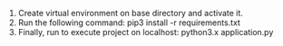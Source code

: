 1. Create virtual environment on base directory and activate it.
2. Run the following command: pip3 install -r requirements.txt
3. Finally, run to execute project on localhost:
	python3.x application.py
